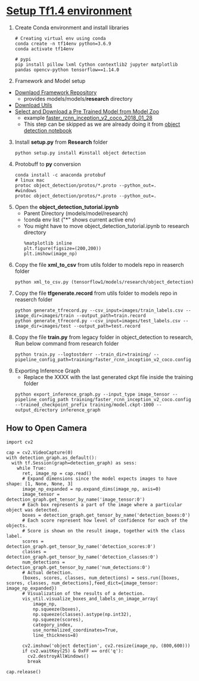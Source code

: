 # [Setup Tf1.4 environment](https://pastebin.com/YDgbqzTx)
1. Create Conda environment and install libraries
    ```
    # Creating virtual env using conda
    conda create -n tf14env python=3.6.9
    conda activate tf14env

    # pypi 
    pip install pillow lxml Cython contextlib2 jupyter matplotlib pandas opencv-python tensorflow==1.14.0
    ```
2. Framework and Model setup
  - [Downlaod Framework Repository](https://github.com/tensorflow/models/tree/v1.13.0)
    - provides models/models/**research** directory
  - [Download Utils](https://drive.google.com/file/d/12F5oGAuQg7qBM_267TCMt_rlorV-M7gf/view)
  - [Select and Download a Pre Trained Model from Model Zoo](https://github.com/tensorflow/models/blob/master/research/object_detection/g3doc/tf1_detection_zoo.md)
    - example [faster_rcnn_inception_v2_coco_2018_01_28](http://download.tensorflow.org/models/object_detection/faster_rcnn_inception_v2_coco_2018_01_28.tar.gz)
    - This step can be skipped as we are already doing it from [object detection notebook](https://colab.research.google.com/drive/1niUuMhB4QRteHxaCDVdzv1Ta6ERGjXhF?usp=sharing)
3. Install **setup.py** from **Research** folder
    ```
    python setup.py install #install object detection
    ```
4. Protobuff to **py** conversion
    ```
    conda install -c anaconda protobuf
    # linux mac
    protoc object_detection/protos/*.proto --python_out=.
    #windows
    protoc object_detection/protos/*.proto --python_out=.
    ```
5. Open the **object_detection_tutorial.ipynb**
    - Parent Directory (models/model/research)
    - !conda env list ("*" shows current active env)
    - You might have to move object_detection_tutorial.ipynb to research directory
      ```
      %matplotlib inline
      plt.figure(figsize=(200,200))
      plt.imshow(image_np)
      ```
6. Copy the file **xml_to_csv** from utils folder to models repo in reaserch folder
   ```
   python xml_to_csv.py (tensorflow1/models/research/object_detection)
   ```
7. Copy the file **tfgenerate.record** from utils folder to models repo in reaserch folder
   ```
   python generate_tfrecord.py --csv_input=images/train_labels.csv --image_dir=images/train --output_path=train.record
   python generate_tfrecord.py --csv_input=images/test_labels.csv --image_dir=images/test --output_path=test.record
   ```
8. Copy the file **train.py** from legacy folder in object_detection to research, Run below command from research folder
   ```
   python train.py --logtostderr --train_dir=training/ --pipeline_config_path=training/faster_rcnn_inception_v2_coco.config
   ```
9. Exporting Inference Graph
    - Replace the XXXX with the last generated ckpt file inside the training folder
    ```
    python export_inference_graph.py --input_type image_tensor --pipeline_config_path training/faster_rcnn_inception_v2_coco.config --trained_checkpoint_prefix training/model.ckpt-1000 --output_directory inference_graph
    ```

## How to Open Camera
  ```
  import cv2

  cap = cv2.VideoCapture(0)
  with detection_graph.as_default():
    with tf.Session(graph=detection_graph) as sess:
      while True:
        ret, image_np = cap.read()
        # Expand dimensions since the model expects images to have shape: [1, None, None, 3]
        image_np_expanded = np.expand_dims(image_np, axis=0)
        image_tensor = detection_graph.get_tensor_by_name('image_tensor:0')
        # Each box represents a part of the image where a particular object was detected.
        boxes = detection_graph.get_tensor_by_name('detection_boxes:0')
        # Each score represent how level of confidence for each of the objects.
        # Score is shown on the result image, together with the class label.
        scores = detection_graph.get_tensor_by_name('detection_scores:0')
        classes = detection_graph.get_tensor_by_name('detection_classes:0')
        num_detections = detection_graph.get_tensor_by_name('num_detections:0')
        # Actual detection.
        (boxes, scores, classes, num_detections) = sess.run([boxes, scores, classes, num_detections],feed_dict={image_tensor: image_np_expanded})
        # Visualization of the results of a detection.
        vis_util.visualize_boxes_and_labels_on_image_array(
            image_np,
            np.squeeze(boxes),
            np.squeeze(classes).astype(np.int32),
            np.squeeze(scores),
            category_index,
            use_normalized_coordinates=True,
            line_thickness=8)

        cv2.imshow('object detection', cv2.resize(image_np, (800,600)))
        if cv2.waitKey(25) & 0xFF == ord('q'):
          cv2.destroyAllWindows()
          break

  cap.release()
  ```
